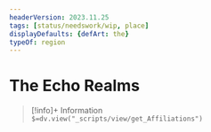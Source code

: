 ```yaml
---
headerVersion: 2023.11.25
tags: [status/needswork/wip, place]
displayDefaults: {defArt: the}
typeOf: region
---
```

# The Echo Realms
>[!info]+ Information  
> `$=dv.view("_scripts/view/get_Affiliations")`

